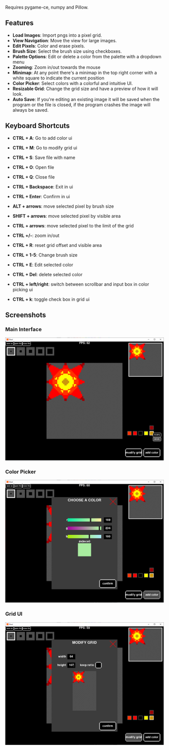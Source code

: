 Requires pygame-ce, numpy and Pillow.

## Features

- **Load Images**: Import pngs into a pixel grid.
- **View Navigation**: Move the view for large images.
- **Edit Pixels**: Color and erase pixels.
- **Brush Size**: Select the brush size using checkboxes.
- **Palette Options**: Edit or delete a color from the palette with a dropdown menu
- **Zooming**: Zoom in/out towards the mouse
- **Minimap**: At any point there's a minimap in the top right corner with a white square to indicate the current position
- **Color Picker**: Select colors with a colorful and intuitive UI.
- **Resizable Grid**: Change the grid size and have a preview of how it will look.
- **Auto Save**: If you're editing an existing image it will be saved when the program or the file is closed, if the program crashes the image will always be saved.

## Keyboard Shortcuts

- **CTRL + A**: Go to add color ui
- **CTRL + M**: Go to modify grid ui
- **CTRL + S**: Save file with name
- **CTRL + O**: Open file
- **CTRL + Q**: Close file
- **CTRL + Backspace**: Exit in ui
- **CTRL + Enter**: Confirm in ui

- **ALT + arrows**: move selected pixel by brush size
- **SHIFT + arrows**: move selected pixel by visible area
- **CTRL + arrows**: move selected pixel to the limit of the grid
- **CTRL +/-**: zoom in/out
- **CTRL + R**: reset grid offset and visible area

- **CTRL + 1-5**: Change brush size
- **CTRL + E**: Edit selected color
- **CTRL + Del**: delete selected color

- **CTRL + left/right**: switch between scrollbar and input box in color picking ui
- **CTRL + k**: toggle check box in grid ui

## Screenshots

### Main Interface

![Main Interface](screenshots/main_interface.png)

### Color Picker

![Choosing Color](screenshots/color_picker.png)

### Grid UI

![Resizing Grid](screenshots/grid_ui.png)
